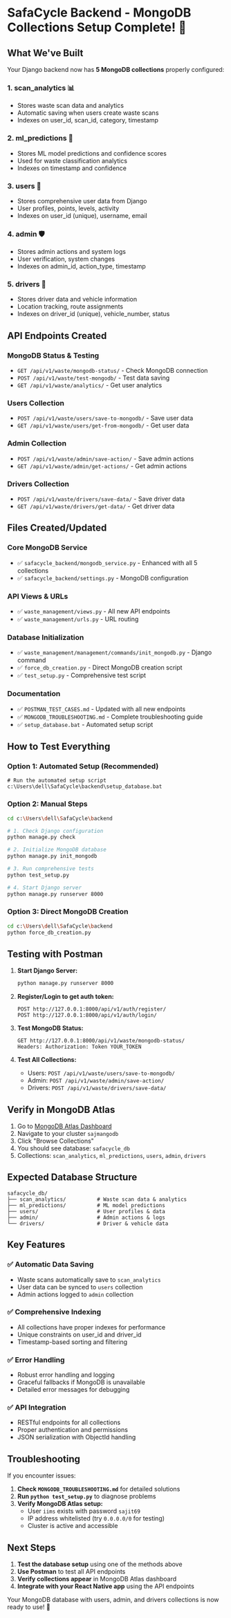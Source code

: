 # SafaCycle Backend - MongoDB Collections Setup Complete! 🎉

## What We've Built

Your Django backend now has **5 MongoDB collections** properly configured:

### 1. **scan_analytics** 📊

- Stores waste scan data and analytics
- Automatic saving when users create waste scans
- Indexes on user_id, scan_id, category, timestamp

### 2. **ml_predictions** 🤖

- Stores ML model predictions and confidence scores
- Used for waste classification analytics
- Indexes on timestamp and confidence

### 3. **users** 👥

- Stores comprehensive user data from Django
- User profiles, points, levels, activity
- Indexes on user_id (unique), username, email

### 4. **admin** 🛡️

- Stores admin actions and system logs
- User verification, system changes
- Indexes on admin_id, action_type, timestamp

### 5. **drivers** 🚛

- Stores driver data and vehicle information
- Location tracking, route assignments
- Indexes on driver_id (unique), vehicle_number, status

## API Endpoints Created

### MongoDB Status & Testing

- `GET /api/v1/waste/mongodb-status/` - Check MongoDB connection
- `POST /api/v1/waste/test-mongodb/` - Test data saving
- `GET /api/v1/waste/analytics/` - Get user analytics

### Users Collection

- `POST /api/v1/waste/users/save-to-mongodb/` - Save user data
- `GET /api/v1/waste/users/get-from-mongodb/` - Get user data

### Admin Collection

- `POST /api/v1/waste/admin/save-action/` - Save admin actions
- `GET /api/v1/waste/admin/get-actions/` - Get admin actions

### Drivers Collection

- `POST /api/v1/waste/drivers/save-data/` - Save driver data
- `GET /api/v1/waste/drivers/get-data/` - Get driver data

## Files Created/Updated

### Core MongoDB Service

- ✅ `safacycle_backend/mongodb_service.py` - Enhanced with all 5 collections
- ✅ `safacycle_backend/settings.py` - MongoDB configuration

### API Views & URLs

- ✅ `waste_management/views.py` - All new API endpoints
- ✅ `waste_management/urls.py` - URL routing

### Database Initialization

- ✅ `waste_management/management/commands/init_mongodb.py` - Django command
- ✅ `force_db_creation.py` - Direct MongoDB creation script
- ✅ `test_setup.py` - Comprehensive test script

### Documentation

- ✅ `POSTMAN_TEST_CASES.md` - Updated with all new endpoints
- ✅ `MONGODB_TROUBLESHOOTING.md` - Complete troubleshooting guide
- ✅ `setup_database.bat` - Automated setup script

## How to Test Everything

### Option 1: Automated Setup (Recommended)

```batch
# Run the automated setup script
c:\Users\dell\SafaCycle\backend\setup_database.bat
```

### Option 2: Manual Steps

```bash
cd c:\Users\dell\SafaCycle\backend

# 1. Check Django configuration
python manage.py check

# 2. Initialize MongoDB database
python manage.py init_mongodb

# 3. Run comprehensive tests
python test_setup.py

# 4. Start Django server
python manage.py runserver 8000
```

### Option 3: Direct MongoDB Creation

```bash
cd c:\Users\dell\SafaCycle\backend
python force_db_creation.py
```

## Testing with Postman

1. **Start Django Server:**

   ```bash
   python manage.py runserver 8000
   ```

2. **Register/Login to get auth token:**

   ```
   POST http://127.0.0.1:8000/api/v1/auth/register/
   POST http://127.0.0.1:8000/api/v1/auth/login/
   ```

3. **Test MongoDB Status:**

   ```
   GET http://127.0.0.1:8000/api/v1/waste/mongodb-status/
   Headers: Authorization: Token YOUR_TOKEN
   ```

4. **Test All Collections:**
   - Users: `POST /api/v1/waste/users/save-to-mongodb/`
   - Admin: `POST /api/v1/waste/admin/save-action/`
   - Drivers: `POST /api/v1/waste/drivers/save-data/`

## Verify in MongoDB Atlas

1. Go to [MongoDB Atlas Dashboard](https://cloud.mongodb.com/)
2. Navigate to your cluster `sajmangodb`
3. Click "Browse Collections"
4. You should see database: `safacycle_db`
5. Collections: `scan_analytics`, `ml_predictions`, `users`, `admin`, `drivers`

## Expected Database Structure

```
safacycle_db/
├── scan_analytics/          # Waste scan data & analytics
├── ml_predictions/          # ML model predictions
├── users/                   # User profiles & data
├── admin/                   # Admin actions & logs
└── drivers/                 # Driver & vehicle data
```

## Key Features

### ✅ Automatic Data Saving

- Waste scans automatically save to `scan_analytics`
- User data can be synced to `users` collection
- Admin actions logged to `admin` collection

### ✅ Comprehensive Indexing

- All collections have proper indexes for performance
- Unique constraints on user_id and driver_id
- Timestamp-based sorting and filtering

### ✅ Error Handling

- Robust error handling and logging
- Graceful fallbacks if MongoDB is unavailable
- Detailed error messages for debugging

### ✅ API Integration

- RESTful endpoints for all collections
- Proper authentication and permissions
- JSON serialization with ObjectId handling

## Troubleshooting

If you encounter issues:

1. **Check `MONGODB_TROUBLESHOOTING.md`** for detailed solutions
2. **Run `python test_setup.py`** to diagnose problems
3. **Verify MongoDB Atlas setup:**
   - User `iims` exists with password `sajit69`
   - IP address whitelisted (try `0.0.0.0/0` for testing)
   - Cluster is active and accessible

## Next Steps

1. **Test the database setup** using one of the methods above
2. **Use Postman** to test all API endpoints
3. **Verify collections appear** in MongoDB Atlas dashboard
4. **Integrate with your React Native app** using the API endpoints

Your MongoDB database with users, admin, and drivers collections is now ready to use! 🚀
